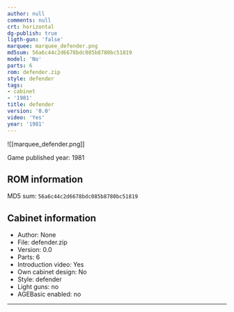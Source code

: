 ```yaml
---
author: null
comments: null
crt: horizontal
dg-publish: true
ligth-gun: 'false'
marquee: marquee_defender.png
md5sum: 56a6c44c2d6678bdc085b8780bc51819
model: 'No'
parts: 6
rom: defender.zip
style: defender
tags:
- cabinet
- '1981'
title: defender
version: '0.0'
video: 'Yes'
year: '1981'
---
```


![[marquee_defender.png]]

Game published year: 1981

## ROM information

MD5 sum: `56a6c44c2d6678bdc085b8780bc51819` 

## Cabinet information

- Author: None
- File: defender.zip
- Version: 0.0
- Parts: 6
- Introduction video: Yes
- Own cabinet design: No
- Style: defender
- Light guns: no
- AGEBasic enabled: no

---
